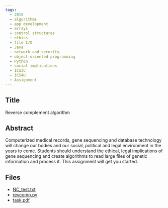 ```yaml
---
tags:
  - 2015
  - algorithms
  - app development
  - arrays
  - control structures
  - ethics
  - file I/O
  - Java
  - network and security
  - object-oriented programming
  - Python
  - social implications
  - ICS3C
  - ICS4U
  - Assignment
---
```

    
## Title

 Reverse complement algorithm

## Abstract

Computerized medical records, gene sequencing and database technology will change our bodies and our social, political and legal environment in the years to come. Students should understand the ethical, legal implications of gene sequencing and create algorithms to read large files of genetic information and process it. This assignment will get you started.

## Files

- [NC_test.txt](https://www.russellgordon.ca/acse/cemc-cse-resources/resources/2015/Mark_Hoel/NC_test.txt)
- [revcomp.py](https://www.russellgordon.ca/acse/cemc-cse-resources/resources/2015/Mark_Hoel/revcomp.py)
- [task.pdf](https://www.russellgordon.ca/acse/cemc-cse-resources/resources/2015/Mark_Hoel/task.pdf)
